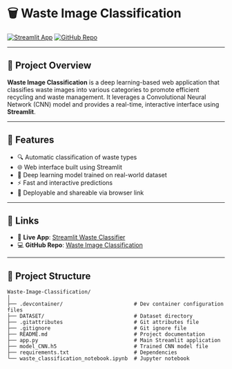 # 🗑️ Waste Image Classification

[![Streamlit App](https://img.shields.io/badge/Streamlit-Live_App-ff4b4b?logo=streamlit&logoColor=white)](https://wasteimageclassification.streamlit.app/)
[![GitHub Repo](https://img.shields.io/badge/GitHub-Repository-181717?logo=github&logoColor=white)](https://github.com/kanishkmandrelia/Waste-Image-Classification)

---

## 📌 Project Overview

**Waste Image Classification** is a deep learning-based web application that classifies waste images into various categories to promote efficient recycling and waste management. It leverages a Convolutional Neural Network (CNN) model and provides a real-time, interactive interface using **Streamlit**.

---

## 🚀 Features

- 🔍 Automatic classification of waste types
- 🌐 Web interface built using Streamlit
- 🧠 Deep learning model trained on real-world dataset
- ⚡ Fast and interactive predictions
- 📲 Deployable and shareable via browser link

---

## 🔗 Links

- 🧪 **Live App**: [Streamlit Waste Classifier](https://wasteimageclassification.streamlit.app/)
- 💻 **GitHub Repo**: [Waste Image Classification](https://github.com/kanishkmandrelia/Waste-Image-Classification)

---

## 📁 Project Structure

```text
Waste-Image-Classification/
│
├── .devcontainer/                       # Dev container configuration files  
├── DATASET/                             # Dataset directory  
├── .gitattributes                       # Git attributes file  
├── .gitignore                           # Git ignore file  
├── README.md                            # Project documentation  
├── app.py                               # Main Streamlit application  
├── model_CNN.h5                         # Trained CNN model file  
├── requirements.txt                     # Dependencies  
└── waste_classification_notebook.ipynb  # Jupyter notebook  
